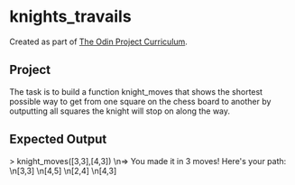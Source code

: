 # knights_travails

Created as part of [The Odin Project Curriculum](https://www.theodinproject.com/lessons/ruby-knights-travails).

## Project

The task is to build a function knight_moves that shows the shortest possible way to get from one square on the chess board to another by outputting all squares the knight will stop on along the way.

## Expected Output

\> knight_moves([3,3],[4,3])
\n=> You made it in 3 moves!  Here's your path:
  \n[3,3]
  \n[4,5]
  \n[2,4]
  \n[4,3]